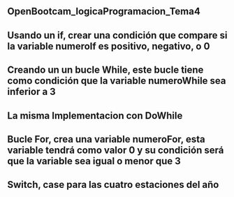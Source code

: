 ## OpenBootcam_logicaProgramacion_Tema4 ##
## Usando un if, crear una condición que compare si la variable numeroIf es positivo, negativo, o 0 ##
## Creando un un bucle While, este bucle tiene como condición que la variable numeroWhile sea inferior a 3 ##
## La misma Implementacion con DoWhile ##
## Bucle For, crea una variable numeroFor, esta variable tendrá como valor 0 y su condición será que la variable sea igual o menor que 3 ##
## Switch, case para las cuatro estaciones del año ##
